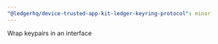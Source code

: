 ```yaml
---
"@ledgerhq/device-trusted-app-kit-ledger-keyring-protocol": minor
---
```


Wrap keypairs in an interface
